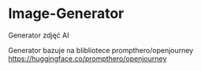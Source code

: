 # Image-Generator
Generator zdjęć AI

Generator bazuje na blibliotece prompthero/openjourney
https://huggingface.co/prompthero/openjourney
